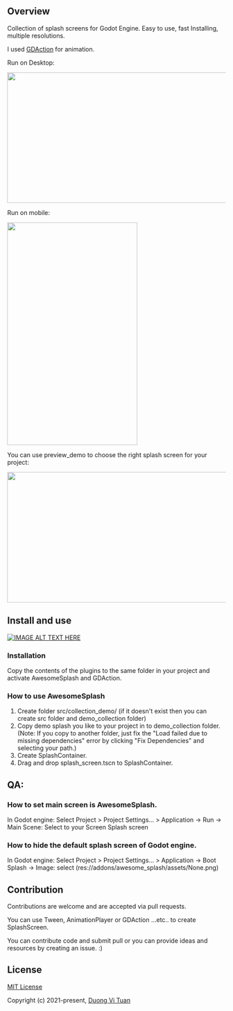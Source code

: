 ## Overview
Collection of splash screens for Godot Engine. Easy to use, fast Installing, multiple resolutions.

I used [GDAction](https://github.com/duongvituan/godot-action-animation-framework) for animation.

Run on Desktop:

<img src="https://github.com/duongvituan/godot-awesome-splash/blob/master/image_readme/desktop_size.gif" width="512" height="300">

Run on mobile:

<img src="https://github.com/duongvituan/godot-awesome-splash/blob/master/image_readme/mobile_size.gif" width="300" height="512">

You can use preview_demo to choose the right splash screen for your project:

<img src="https://github.com/duongvituan/godot-awesome-splash/blob/master/image_readme/preview_demo.gif" width="512" height="300">

## Install and use

[![IMAGE ALT TEXT HERE](http://img.youtube.com/vi/5ULQduv5GZw/0.jpg)](http://www.youtube.com/watch?v=5ULQduv5GZw)


### Installation
Copy the contents of the plugins to the same folder in your project and activate AwesomeSplash and GDAction.


### How to use AwesomeSplash
1. Create folder src/collection_demo/ (if it doesn't exist then you can create src folder and demo_collection folder)
2. Copy demo splash you like to your project in to demo_collection folder.
(Note: If you copy to another folder, just fix the "Load failed due to missing dependencies" error by clicking "Fix Dependencies" and selecting your path.)
3. Create SplashContainer.
4. Drag and drop splash_screen.tscn to SplashContainer.


## QA:
### How to set main screen is AwesomeSplash.
In Godot engine: Select Project > Project Settings... > Application -> Run -> Main Scene: Select to your Screen Splash screen

### How to hide the default splash screen of Godot engine.
In Godot engine: Select Project > Project Settings... > Application -> Boot Splash -> Image: select (res://addons/awesome_splash/assets/None.png)


## Contribution
Contributions are welcome and are accepted via pull requests.

You can use Tween, AnimationPlayer or GDAction ...etc.. to create SplashScreen.

You can contribute code and submit pull or you can provide ideas and resources by creating an issue. :)


## License

[MIT License](https://github.com/duongvituan/godot-action-animation-framework/blob/master/LICENSE)

Copyright (c) 2021-present, [Duong Vi Tuan](https://github.com/duongvituan)
